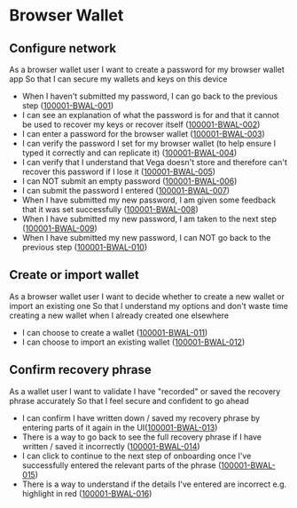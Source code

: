 # Browser Wallet

## Configure network

As a browser wallet user I want to create a password for my browser wallet app So that I can secure my wallets and keys on this device

- When I haven't submitted my password, I can go back to the previous step (<a name="100001-BWAL-001" href="#100001-BWAL-001">100001-BWAL-001</a>)
- I can see an explanation of what the password is for and that it cannot be used to recover my keys or recover itself (<a name="100001-BWAL-002" href="#100001-BWAL-002">100001-BWAL-002</a>)
- I can enter a password for the browser wallet (<a name="100001-BWAL-003" href="#100001-BWAL-003">100001-BWAL-003</a>)
- I can verify the password I set for my browser wallet (to help ensure I typed it correctly and can replicate it) (<a name="100001-BWAL-004" href="#100001-BWAL-004">100001-BWAL-004</a>)
- I can verify that I understand that Vega doesn't store and therefore can't recover this password if I lose it (<a name="100001-BWAL-005" href="#100001-BWAL-005">100001-BWAL-005</a>)
- I can NOT submit an empty password (<a name="100001-BWAL-006" href="#100001-BWAL-006">100001-BWAL-006</a>)
- I can submit the password I entered (<a name="100001-BWAL-007" href="#100001-BWAL-007">100001-BWAL-007</a>)
- When I have submitted my new password, I am given some feedback that it was set successfully (<a name="100001-BWAL-008" href="#100001-BWAL-008">100001-BWAL-008</a>)
- When I have submitted my new password, I am taken to the next step (<a name="100001-BWAL-009" href="#100001-BWAL-009">100001-BWAL-009</a>)
- When I have submitted my new password, I can NOT go back to the previous step (<a name="100001-BWAL-010" href="#100001-BWAL-010">100001-BWAL-010</a>)

## Create or import wallet

As a browser wallet user I want to decide whether to create a new wallet or import an existing one So that I understand my options and don't waste time creating a new wallet when I already created one elsewhere

- I can choose to create a wallet (<a name="100001-BWAL-011" href="#100001-BWAL-011">100001-BWAL-011</a>)
- I can choose to import an existing wallet (<a name="100001-BWAL-012" href="#100001-BWAL-012">100001-BWAL-012</a>)

## Confirm recovery phrase

As a wallet user I want to validate I have "recorded" or saved the recovery phrase accurately So that I feel secure and confident to go ahead

- I can confirm I have written down / saved my recovery phrase by entering parts of it again in the UI(<a name="100001-BWAL-013" href="#100001-BWAL-013">100001-BWAL-013</a>)
- There is a way to go back to see the full recovery phrase if I have written / saved it incorrectly (<a name="100001-BWAL-014" href="#100001-BWAL-014">100001-BWAL-014</a>)
- I can click to continue to the next step of onboarding once I've successfully entered the relevant parts of the phrase (<a name="100001-BWAL-015" href="#100001-BWAL-015">100001-BWAL-015</a>)
- There is a way to understand if the details I've entered are incorrect e.g. highlight in red (<a name="100001-BWAL-016" href="#100001-BWAL-016">100001-BWAL-016</a>)

